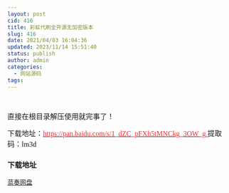 ```yaml
---
layout: post
cid: 416
title: 彩虹代刷全开源无加密版本
slug: 416
date: 2021/04/03 16:04:36
updated: 2023/11/14 15:51:40
status: publish
author: admin
categories: 
  - 网站源码
tags: 
---
```



<div alt="潮男心博客 www.cnx0.com">
	<p>
		<span style="font-size:16px;"><span style="font-family:Microsoft YaHei;"><a class="pics" href="https://djblog.cn/upload/1/888552/images/20210403/20210403155682408240.png" rel="pics"><img src="http://www.aishoujizy.com/upload/1/888552/images/20210403/20210403155682408240.png" class="scrollLoading" data-url="/upload/1/888552/images/20210403/20210403155682408240.png" alt="" /></a> <a class="pics" href="https://djblog.cn/upload/1/888552/images/20210403/20210403155640714071.png" rel="pics"><img src="http://www.aishoujizy.com/upload/1/888552/images/20210403/20210403155682408240.png" class="scrollLoading" data-url="/upload/1/888552/images/20210403/20210403155640714071.png" alt="" /></a></span></span>
	</p>
	<p>
		<span style="font-size:16px;font-family:&quot;">直接在根目录解压使用就完事了</span><span style="font-size:16px;font-family:&quot;">！</span> 
	</p>
	<p>
		<span style="font-size:16px;"><span style="font-family:Microsoft YaHei;">下载地址：</span><a href="https://pan.baidu.com/s/1_dZC_pFXh5tMNCkg_3OW_g" target="_blank"><span style="color:#E53333;font-family:&quot;">https://pan.baidu.com/s/1_dZC_pFXh5tMNCkg_3OW_g </span></a><span style="font-family:Microsoft YaHei;">提取码：lm3d</span></span> 
	</p>
	<div id="fengexuxian">
	</div>
	<div class="page-content-intro main-article">
		<div class="down-url-wrap">
			<h3 class="tit">
				<i class="ico"></i>下载地址
			</h3>
<a href="https://djblog.cn/admin/#down" onclick="window.open('https://asj.lanzous.com/i5LiMnm7gjc');return false;" class="sbtn" title=""><i class="ico"></i><i class="line"></i>蓝奏网盘</a> &nbsp;
		</div>
	</div>
</div>